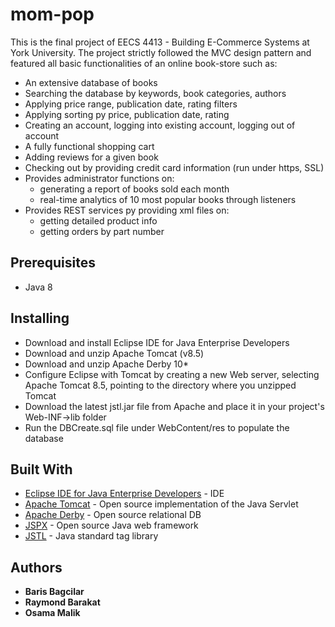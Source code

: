 # mom-pop

This is the final project of EECS 4413 - Building E-Commerce Systems at York University. The project strictly followed the MVC design pattern and featured all basic functionalities of an online book-store such as:
<ul>
<li>An extensive database of books</li>
<li>Searching the database by keywords, book categories, authors</li>
<li>Applying price range, publication date, rating filters</li>
<li>Applying sorting py price, publication date, rating</li>
<li>Creating an account, logging into existing account, logging out of account</li>
<li>A fully functional shopping cart</li>
<li>Adding reviews for a given book</li>
<li>Checking out by providing credit card information (run under https, SSL)</li>

<li>Provides administrator functions on:
  <ul>
    <li>generating a report of books sold each month</li>
    <li>real-time analytics of 10 most popular books through listeners</li>
  </ul>
</li>

<li>Provides REST services py providing xml files on:
  <ul>
    <li>getting detailed product info</li>
    <li>getting orders by part number</li> 
  </ul>
</li>

</ul>

## Prerequisites
<ul>
<li>Java 8</li>
</ul>

## Installing
<ul>
<li>Download and install Eclipse IDE for Java Enterprise Developers</li>
<li>Download and unzip Apache Tomcat (v8.5)</li>
<li>Download and unzip Apache Derby 10*</li>
<li>Configure Eclipse with Tomcat by creating a new Web server, selecting Apache Tomcat 8.5, pointing to the directory where you unzipped Tomcat</li>
<li>Download the latest jstl.jar file from Apache and place it in your project's Web-INF->lib folder</li>
<li>Run the DBCreate.sql file under WebContent/res to populate the database</li>
</ul>

## Built With

* [Eclipse IDE for Java Enterprise Developers](https://www.eclipse.org/downloads/packages/release/2019-09/r/eclipse-ide-enterprise-java-developers/) - IDE
* [Apache Tomcat](https://tomcat.apache.org/index.html) - Open source implementation of the Java Servlet
* [Apache Derby](https://db.apache.org/derby/) - Open source relational DB
* [JSPX](http://jspx-bay.sourceforge.net/) - Open source Java web framework
* [JSTL](http://https://docs.oracle.com/javaee/5/tutorial/doc/bnake.html/) - Java standard tag library


## Authors

* **Baris Bagcilar**
* **Raymond Barakat**
* **Osama Malik**

